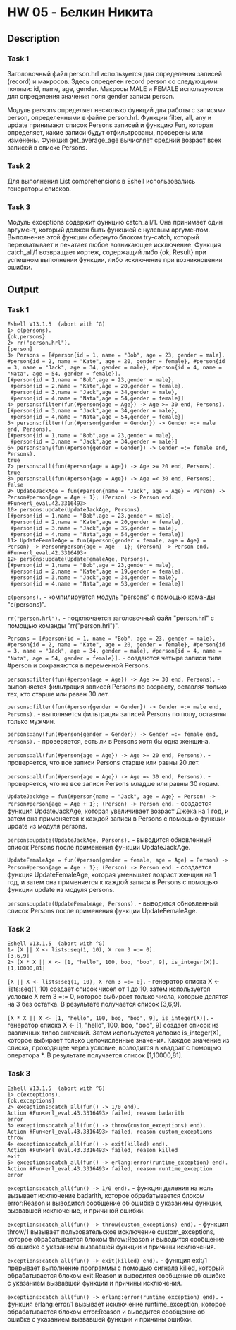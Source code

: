 # HW 05 - Белкин Никита
## Description
### Task 1
Заголовочный файл person.hrl используется для определения записей (record) и макросов. Здесь определен record person со следующими полями: id, name, age, gender. Макросы MALE и FEMALE используются для определения значения поля gender записи person.

Модуль persons определяет несколько функций для работы с записями person, определенными в файле person.hrl. Функции filter, all, any и update принимают список Persons записей и функцию Fun, которая определяет, какие записи будут отфильтрованы, проверены или изменены. Функция get_average_age вычисляет средний возраст всех записей в списке Persons.

### Task 2
Для выполнения List comprehensions в Eshell использовались генераторы списков.

### Task 3
Модуль exceptions содержит функцию catch_all/1. Она принимает один аргумент, который должен быть функцией с нулевым аргументом. Выполнение этой функции обернуто блоком try-catch, который перехватывает и печатает любое возникающее исключение. Функция catch_all/1 возвращает кортеж, содержащий либо {ok, Result} при успешном выполнении функции, либо исключение при возникновении ошибки.

## Output
### Task 1
```
Eshell V13.1.5  (abort with ^G)
1> c(persons).       
{ok,persons}
2> rr("person.hrl").
[person]
3> Persons = [#person{id = 1, name = "Bob", age = 23, gender = male}, #person{id = 2, name = "Kate", age = 20, gender = female}, #person{id = 3, name = "Jack", age = 34, gender = male}, #person{id = 4, name = "Nata", age = 54, gender = female}].
[#person{id = 1,name = "Bob",age = 23,gender = male},   
 #person{id = 2,name = "Kate",age = 20,gender = female},
 #person{id = 3,name = "Jack",age = 34,gender = male},  
 #person{id = 4,name = "Nata",age = 54,gender = female}]
4> persons:filter(fun(#person{age = Age}) -> Age >= 30 end, Persons).
[#person{id = 3,name = "Jack",age = 34,gender = male},  
 #person{id = 4,name = "Nata",age = 54,gender = female}]
5> persons:filter(fun(#person{gender = Gender}) -> Gender =:= male end, Persons).
[#person{id = 1,name = "Bob",age = 23,gender = male}, 
 #person{id = 3,name = "Jack",age = 34,gender = male}]
6> persons:any(fun(#person{gender = Gender}) -> Gender =:= female end, Persons).
true
7> persons:all(fun(#person{age = Age}) -> Age >= 20 end, Persons).
true
8> persons:all(fun(#person{age = Age}) -> Age =< 30 end, Persons).
false
9> UpdateJackAge = fun(#person{name = "Jack", age = Age} = Person) -> Person#person{age = Age + 1}; (Person) -> Person end.
#Fun<erl_eval.42.3316493>
10> persons:update(UpdateJackAge, Persons).
[#person{id = 1,name = "Bob",age = 23,gender = male},
 #person{id = 2,name = "Kate",age = 20,gender = female},
 #person{id = 3,name = "Jack",age = 35,gender = male},
 #person{id = 4,name = "Nata",age = 54,gender = female}]
11> UpdateFemaleAge = fun(#person{gender = female, age = Age} = Person) -> Person#person{age = Age - 1}; (Person) -> Person end.
#Fun<erl_eval.42.3316493>
12> persons:update(UpdateFemaleAge, Persons).
[#person{id = 1,name = "Bob",age = 23,gender = male},
 #person{id = 2,name = "Kate",age = 19,gender = female},
 #person{id = 3,name = "Jack",age = 34,gender = male},
 #person{id = 4,name = "Nata",age = 53,gender = female}]
```

```c(persons).``` - компилируется модуль "persons" с помощью команды "c(persons)".

```rr("person.hrl").``` - подключается заголовочный файл "person.hrl" с помощью команды "rr("person.hrl")".

```Persons = [#person{id = 1, name = "Bob", age = 23, gender = male}, #person{id = 2, name = "Kate", age = 20, gender = female}, #person{id = 3, name = "Jack", age = 34, gender = male}, #person{id = 4, name = "Nata", age = 54, gender = female}].``` - создаются четыре записи типа #person и сохраняются в переменной Persons.

```persons:filter(fun(#person{age = Age}) -> Age >= 30 end, Persons).``` - выполняется фильтрация записей Persons по возрасту, оставляя только тех, кто старше или равен 30 лет.

```persons:filter(fun(#person{gender = Gender}) -> Gender =:= male end, Persons).``` - выполняется фильтрация записей Persons по полу, оставляя только мужчин.

```persons:any(fun(#person{gender = Gender}) -> Gender =:= female end, Persons).``` - проверяется, есть ли в Persons хотя бы одна женщина.

```persons:all(fun(#person{age = Age}) -> Age >= 20 end, Persons).``` - проверяется, что все записи Persons старше или равны 20 лет.

```persons:all(fun(#person{age = Age}) -> Age =< 30 end, Persons).``` - проверяется, что не все записи Persons младше или равны 30 годам.

```UpdateJackAge = fun(#person{name = "Jack", age = Age} = Person) -> Person#person{age = Age + 1}; (Person) -> Person end.``` - создается функция UpdateJackAge, которая увеличивает возраст Джека на 1 год, и затем она применяется к каждой записи в Persons с помощью функции update из модуля persons.

```persons:update(UpdateJackAge, Persons).``` - выводится обновленный список Persons после применения функции UpdateJackAge.

```UpdateFemaleAge = fun(#person{gender = female, age = Age} = Person) -> Person#person{age = Age - 1}; (Person) -> Person end.``` - создается функция UpdateFemaleAge, которая уменьшает возраст женщин на 1 год, и затем она применяется к каждой записи в Persons с помощью функции update из модуля persons.

```persons:update(UpdateFemaleAge, Persons).``` - выводится обновленный список Persons после применения функции UpdateFemaleAge.

### Task 2
```
Eshell V13.1.5  (abort with ^G)
1> [X || X <- lists:seq(1, 10), X rem 3 =:= 0].  
[3,6,9]
2> [X * X || X <- [1, "hello", 100, boo, "boo", 9], is_integer(X)].  
[1,10000,81]
```

```[X || X <- lists:seq(1, 10), X rem 3 =:= 0].``` - генератор списка X <- lists:seq(1, 10) создает список чисел от 1 до 10, затем используется условие X rem 3 =:= 0, которое выбирает только числа, которые делятся на 3 без остатка. В результате получается список [3,6,9].

```[X * X || X <- [1, "hello", 100, boo, "boo", 9], is_integer(X)].``` - генератор списка X <- [1, "hello", 100, boo, "boo", 9] создает список из различных типов значений. Затем используется условие is_integer(X), которое выбирает только целочисленные значения. Каждое значение из списка, проходящее через условие, возводится в квадрат с помощью оператора *. В результате получается список [1,10000,81].

### Task 3
```
Eshell V13.1.5  (abort with ^G)
1> c(exceptions).
{ok,exceptions}
2> exceptions:catch_all(fun() -> 1/0 end).
Action #Fun<erl_eval.43.3316493> failed, reason badarith
error
3> exceptions:catch_all(fun() -> throw(custom_exceptions) end).  
Action #Fun<erl_eval.43.3316493> failed, reason custom_exceptions
throw
4> exceptions:catch_all(fun() -> exit(killed) end).
Action #Fun<erl_eval.43.3316493> failed, reason killed
exit
5> exceptions:catch_all(fun() -> erlang:error(runtime_exception) end).
Action #Fun<erl_eval.43.3316493> failed, reason runtime_exception
error
```

```exceptions:catch_all(fun() -> 1/0 end).``` - функция деления на ноль вызывает исключение badarith, которое обрабатывается блоком error:Reason и выводится сообщение об ошибке с указанием функции, вызвавшей исключение, и причиной ошибки.

```exceptions:catch_all(fun() -> throw(custom_exceptions) end).``` - функция throw/1 вызывает пользовательское исключение custom_exceptions, которое обрабатывается блоком throw:Reason и выводится сообщение об ошибке с указанием вызвавшей функции и причины исключения.

```exceptions:catch_all(fun() -> exit(killed) end).``` - функция exit/1 прерывает выполнение программы с помощью сигнала killed, который обрабатывается блоком exit:Reason и выводится сообщение об ошибке с указанием вызвавшей функции и причины исключения.

```exceptions:catch_all(fun() -> erlang:error(runtime_exception) end).``` - функция erlang:error/1 вызывает исключение runtime_exception, которое обрабатывается блоком error:Reason и выводится сообщение об ошибке с указанием вызвавшей функции и причины ошибки.
